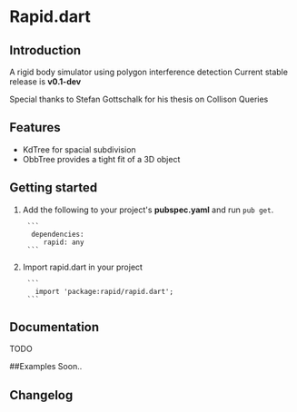 # Rapid.dart

## Introduction
A rigid body simulator using polygon interference detection
Current stable release is **v0.1-dev**

Special thanks to Stefan Gottschalk for his thesis on Collison Queries


## Features
 - KdTree for spacial subdivision
 - ObbTree provides a tight fit of a 3D object

## Getting started

1. Add the following to your project's **pubspec.yaml** and run `pub get`.

        ```
         dependencies:
            rapid: any
        ```

2. Import rapid.dart in your project

        ```
          import 'package:rapid/rapid.dart';
        ```

## Documentation
TODO

##Examples
Soon..

## Changelog

